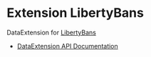 # Extension LibertyBans
DataExtension for [LibertyBans](https://github.com/A248/LibertyBans)

- [DataExtension API Documentation](https://github.com/plan-player-analytics/Plan/wiki/APIv5)

